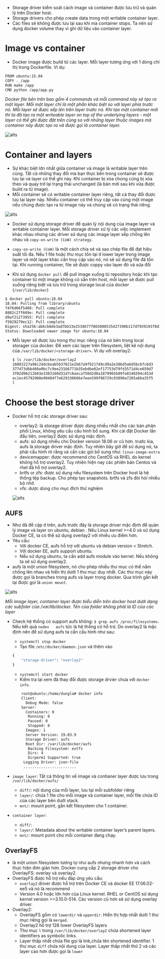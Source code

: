 - Storage driver kiểm soát cách image và container được lưu trữ và quản lý trên Docker host.
- Storage drivers cho phép create data trong một writable container layer.
- Các files sẽ không được lưu lại sau khi mà container stops. Ta nên sử dụng docker volume thay vì ghi dữ liệu vào container layer.

# Image vs container
- Docker image được build từ các layer. Mỗi layer tương ứng với 1 dòng chỉ thị trong Dockerfile. Ví dụ:

```sh
FROM ubuntu:15.04
COPY . /app
RUN make /app
CMD python /app/app.py
```

*Docker file bên trên bao gồm 4 commands và mỗi command này sẽ tạo ra một layer. Mỗi một layer chỉ là một phần khác biệt so với layer phía trước nó. Mỗi layer sẽ được xếp lên trên layer trước nó. Khi tạo một container mới thì ta đã tạo ra một writeable layer on top of the underlying layers - một layer có thể ghi được đặt trên cùng so với những layer thuộc images mà container này được tạo ra và được gọi là container layer.*

![alts](../image/storage-driver1.PNG)

# Container and layers
- Sự khác biệt lớn nhất giữa container và image là writable layer trên cùng. Tất cả những thay đổi mà bạn thực bên trong container sẽ được lưu lại và layer có thể ghi này. Khi container bị xóa chúng cũng bị xóa theo và quay trở lại trạng thái unchanged (là bản mới sau khi vừa được build ra từ image).
- Mỗi container sẽ có writable container layer riêng, tất cả thay đổi được lưu tại layer này. Nhiều container có thể truy cập vào cùng một image nếu chúng được tạo ra từ image này và chúng sẽ có trạng thái riêng.

![alts](../image/storage-driver2.PNG)

- Docker sử dụng storage driver để quản lý nội dung của image layer và writable container layer. Mỗi storage driver xử lý các việc implement khác nhau nhưng các driver sử dụng các image layer xếp chồng lên nhau và `copy-on-write (CoW) strategy`.
- `copy-on-write (CoW)` là một cách chia sẻ và sao chép file để đạt hiệu suất tối đa. Nếu 1 file hoặc thư mục tồn tại ở lower layer trong image layer và một layer khác cần truy cập vào nó, nó sẽ sử dụng file đã tồn tại. Khi running container, file sẽ được coppy vào layer đó và sửa đổi

- Khi sử dụng `docker pull` để pull image xuống từ repository hoặc khi tạo container từ một image không có sẵn trên host, mỗi layer sẽ được pull xuống riêng biệt và lưu trữ trong storage local của docker (`/var/lib/docker`)

```sh
$ docker pull ubuntu:18.04
18.04: Pulling from library/ubuntu
f476d66f5408: Pull complete
8882c27f669e: Pull complete
d9af21273955: Pull complete
f5029279ec12: Pull complete
Digest: sha256:ab6cb8de3ad7bb33e2534677f865008535427390b117d7939193f8d1a6613e34
Status: Downloaded newer image for ubuntu:18.04
```

- Mỗi layer sẽ được lưu trong thư mục riêng của nó bên trong local storager của docker. Để xem các layer trên filesystem, liệt kê nội dung của `/var/lib/docker/<storage-driver>`. Ví dụ với overlay2:
	```sh
	$ ls /var/lib/docker/overlay2
	16802227a96c24dcbeab5b37821e2b67a9f921749cd9a2e386d5a6d5bc6fc6d3
	377d73dbb466e0bc7c9ee23166771b35ebdbe02ef17753d79fd3571d4ce659d7
	3f02d96212b03e3383160d31d7c6aeca750d2d8a1879965b89fe8146594c453d
	ec1ec45792908e90484f7e629330666e7eee599f08729c93890a7205a6ba35f5
	l
	```


# Choose the best storage driver
- Docker hỗ trợ các  storage driver sau:
  - overlay2: là storage driver được dùng nhiều nhất cho các bản phân phối Linux, không yêu cầu cấu hình bổ sung. Khi cài đặt Docker lần đầu tiên, overlay2 được sử dụng mặc định.
  - aufs: sử dụng nhiều cho Docker version 18.06 or cũ hơn. trước kia, aufs là storage driver mặc định. Tuy nhiên bây giờ để sử dụng nó, ta phải cấu hình rõ rằng và cần các gói bổ sung như: `linux-image-extra` 
  - devicemapper: được recommend cho CentOS và RHEL do kernel không hỗ trợ overlay2. Tuy nhiên hiện nay các phiên bản Centos và rhel đã hỗ trợ overlay2.
  - brtfs or zfs: được sử dụng nếu filesystem trên Docker host là hệ thống tệp backup. Cho phép tạo snapshots. brtfs  và zfs đòi hỏi nhiều bộ nhớ. 
  - vfs: dược dùng cho mục đích thử nghiệm

  ![alts](../image/storage-driver3.PNG)

## AUFS
- Như đã đề cập ở trên, aufs trước đây là storage driver mặc định để quản lý image và layer on ubuntu, debian . Nếu Linux kernel >=4.0 và sử dụng Docker CE, ta có thể sử dụng overlay2 với nhiều ưu điểm hơn.
- Yêu cầu:
  - Với docker CE, aufs hỗ trợ với ubuntu và debian version < Stretch.
  - Với docker EE, aufs support ubuntu.
  - Nếu sử dụng ubuntu, ta cần add aufs module vào kernel. Nếu không ta sẽ sử dụng overlay2.
- aufs là một union filesystem, nó cho phép nhiều thư mục có thể nằm chống lên nhau và hiển thị dưới 1 thư mục duy nhất. Các thư mục này được gọi là branches trong aufs và layer trong docker. Qua trình gắn kết lại được gọi là `union mount`. 

![alts](../image/storage-driver4.PNG)

*Mỗi image layer, container layer được biểu diễn trên docker host dưới dạng các subfoler của /var/lib/docker. Tên của folder không phải là ID của các layer*

- Check hệ thống có support aufs không: `$ grep aufs /proc/filesystems`. Nếu kết quả `nodev   aufs` tức là hệ thống có hỗ trợ. Do overlay2 là mặc định nên để sử dụng aufs ta cần cấu hình như sau:
	- `systemctl stop docker`
	- Tạo file `/etc/docker/daemon.json` và thêm vào 

	```sh
	{
  		"storage-driver": "overlay2"
	}
	```

	- `systemctl start docker`
	- Kiểm tra lại xem đã thay đổi được storage drvier chưa với `docker info`.

	```sh
		root@ubuntu:/home/dungla# docker info
		Client:
 		  Debug Mode: false
		Server:
 		  Containers: 0
  		   Running: 0
  		   Paused: 0
  		   Stopped: 0
 		  Images: 1
 		  Server Version: 19.03.9
 		  Storage Driver: aufs
  		  Root Dir: /var/lib/docker/aufs
  		   Backing Filesystem: extfs
  		   Dirs: 4
  		   Dirperm1 Supported: true
 		 Logging Driver: json-file
 		 ........................
	```

- `image layer`: Tất cả thông tin về image và contianer layer được lưu trong `/var/lib/docker/aufs/`
	- `diff/`: nội dung của mỗi layer, lưu tại mỗi subfolder riêng
	- `layer/`: chứa 1 file cho mỗi image và container layer, mỗi file chứa ID của các layer bên dưới stack.
	- `mnt/`: mount point, gắn kết filesystem cho 1 container.
- `container layer`: 
	- `diff/`: 
	- `layer/`: Metadata about the writable container layer’s parent layers.
	- `mnt/`: mount point cho mỗi container đang chạy.

## OverlayFS
- là một union filesystem tương tự như aufs nhưng nhanh hơn và cách thực hiện đơn giản hơn. Docker cung cấp 2 storage driver cho OverlayFS: overlay và overlay2.
- OverlayFS được hỗ trợ nếu đáp ứng yêu cầu:
	- `overlay2` driver được hỗ trợ trên Docker CE và docker EE 17.06.02-ee5 và nó là recommend
	- Version 4.0 hoặc lớn hơn của Linux kernel. RHEL or CentOS sử dụng kernel version >=3.10.0-514. Các version cũ hơn sẽ sử dụng overlay driver.
- Overlay2:
	- OverlayFS gồm có `lowerdir` và `upperdir`. Hiển thị hợp nhất dưới 1 thư mục riêng gọi là `merged`.
	- Overlay2 hỗ trợ 128 lower OverlayFS layers
	- Thư mục `l` trong `/var/lib/docker/overlay2` chứa shortened layer identifiers as symbolic links.
	- Layer thấp nhất chứa file gọi là link,chứa tên shortened identifier.  1 thư mục `diff` chứa nội dung của layer. Layer thấp nhất thứ 2 và các layer cao hơn được gọi là `lower` 
